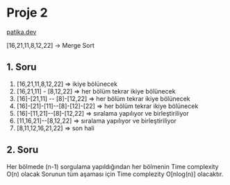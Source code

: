 # Proje 2

[patika.dev](https://app.patika.dev/sahinistambul)

[16,21,11,8,12,22] -> Merge Sort

## 1. Soru

1. [16,21,11,8,12,22]              => ikiye bölünecek
2. [16,21,11] - [8,12,22]          => her bölüm tekrar ikiye bölünecek
3. [16]-[21,11] -- [8]-[12,22]     => her bölüm tekrar ikiye bölünecek
4. [16]-[21]-[11]--[8]-[12]-[22]   => her bölüm tekrar ikiye bölünecek
5. [16]-[11,21]--[8]-[12,22]       => sıralama yapılıyor ve birleştiriliyor
6. [11,16,21]--[8,12,22]           => sıralama yapılıyor ve birleştiriliyor
7. [8,11,12,16,21,22]              => son hali



## 2. Soru

Her bölmede (n-1) sorgulama yapıldığından her bölmenin Time complexity O(n) olacak
Sorunun tüm aşaması için Time complezity O[nlog(n)] olacaktır. 



















